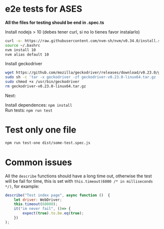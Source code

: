 # e2e tests for ASES 

**All the files for testing should be end in .spec.ts**

Install nodejs > 10 (debes tener curl, si no lo tienes favor instalarlo)
```bash
curl -o- https://raw.githubusercontent.com/nvm-sh/nvm/v0.34.0/install.sh | bash
source ~/.bashrc
nvm install 10
nvm alias default 10
```


Install geckodriver
```bash
wget https://github.com/mozilla/geckodriver/releases/download/v0.23.0/geckodriver-v0.23.0-linux64.tar.gz
sudo sh -c 'tar -x geckodriver -zf geckodriver-v0.23.0-linux64.tar.gz -O > /usr/bin/geckodriver'
sudo chmod +x /usr/bin/geckodriver
rm geckodriver-v0.23.0-linux64.tar.gz
```


Next:

Install dependences: `npm install`  
Run tests: `npm run test`  


 # Test only one file

 ```bash
 npm run test-one dist/some-test.spec.js
 ```
# Common issues
All the `describe` functions should have a long time out, otherwise the test will be fail for time, this is set with `this.timeout(6000 /* in milliseconds */)`, for example: 
```js
describe("Test index page", async function ()  {
    let driver: WebDriver;
    this.timeout(60000);
    it("im never fail", ()=> {
        expect(true).to.be.eq(true);
    })
);
```